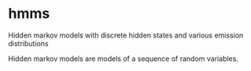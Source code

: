 # hmms
Hidden markov models with discrete hidden states and various emission distributions

Hidden markov models are models of a sequence of random variables.
